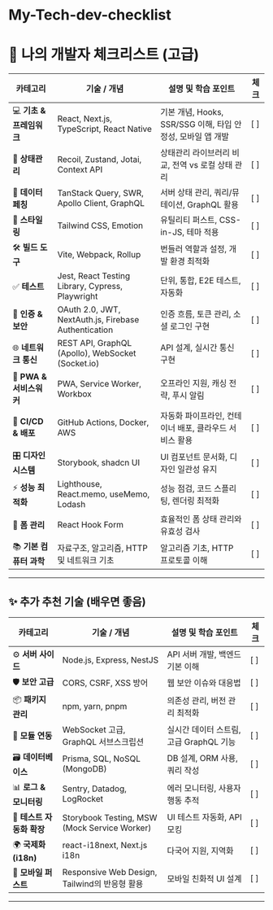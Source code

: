 # My-Tech-dev-checklist

# 🚀 나의 개발자 체크리스트 (고급)

| 카테고리           | 기술 / 개념                                                  | 설명 및 학습 포인트                                            | 체크 |
|--------------------|--------------------------------------------------------------|--------------------------------------------------------------|--------|
| 💻 **기초 & 프레임워크**   | React, Next.js, TypeScript, React Native                      | 기본 개념, Hooks, SSR/SSG 이해, 타입 안정성, 모바일 앱 개발           | [ ]   |
| 🧠 **상태관리**          | Recoil, Zustand, Jotai, Context API                           | 상태관리 라이브러리 비교, 전역 vs 로컬 상태 관리                  | [ ]   |
| 🔄 **데이터 페칭**         | TanStack Query, SWR, Apollo Client, GraphQL                   | 서버 상태 관리, 쿼리/뮤테이션, GraphQL 활용                      | [ ]   |
| 🎨 **스타일링**           | Tailwind CSS, Emotion                                         | 유틸리티 퍼스트, CSS-in-JS, 테마 적용                           | [ ]   |
| 🛠 **빌드 도구**           | Vite, Webpack, Rollup                                         | 번들러 역할과 설정, 개발 환경 최적화                            | [ ]   |
| ✅ **테스트**             | Jest, React Testing Library, Cypress, Playwright             | 단위, 통합, E2E 테스트, 자동화                                 | [ ]   |
| 🔐 **인증 & 보안**        | OAuth 2.0, JWT, NextAuth.js, Firebase Authentication          | 인증 흐름, 토큰 관리, 소셜 로그인 구현                          | [ ]   |
| 🌐 **네트워크 통신**       | REST API, GraphQL (Apollo), WebSocket (Socket.io)             | API 설계, 실시간 통신 구현                                     | [ ]   |
| 📱 **PWA & 서비스워커**    | PWA, Service Worker, Workbox                                  | 오프라인 지원, 캐싱 전략, 푸시 알림                            | [ ]   |
| 🚀 **CI/CD & 배포**        | GitHub Actions, Docker, AWS                                   | 자동화 파이프라인, 컨테이너 배포, 클라우드 서비스 활용           | [ ]   |
| 🎛 **디자인 시스템**       | Storybook, shadcn UI                                          | UI 컴포넌트 문서화, 디자인 일관성 유지                          | [ ]   |
| ⚡️ **성능 최적화**         | Lighthouse, React.memo, useMemo, Lodash                       | 성능 점검, 코드 스플리팅, 렌더링 최적화                        | [ ]   |
| 📝 **폼 관리**             | React Hook Form                                              | 효율적인 폼 상태 관리와 유효성 검사                            | [ ]   |
| 📚 **기본 컴퓨터 과학**     | 자료구조, 알고리즘, HTTP 및 네트워크 기초                      | 알고리즘 기초, HTTP 프로토콜 이해                              | [ ]   |

---

## ✨ 추가 추천 기술 (배우면 좋음)

| 카테고리           | 기술 / 개념                                                  | 설명 및 학습 포인트                                            | 체크 |
|--------------------|--------------------------------------------------------------|--------------------------------------------------------------|-------|
| ⚙️ **서버 사이드**       | Node.js, Express, NestJS                                     | API 서버 개발, 백엔드 기본 이해                                | [ ]   |
| 🛡 **보안 고급**         | CORS, CSRF, XSS 방어                                         | 웹 보안 이슈와 대응법                                          | [ ]   |
| 📦 **패키지 관리**        | npm, yarn, pnpm                                              | 의존성 관리, 버전 관리 최적화                                  | [ ]   |
| 🧩 **모듈 연동**          | WebSocket 고급, GraphQL 서브스크립션                         | 실시간 데이터 스트림, 고급 GraphQL 기능                         | [ ]   |
| 🗃 **데이터베이스**       | Prisma, SQL, NoSQL (MongoDB)                                 | DB 설계, ORM 사용, 쿼리 작성                                  | [ ]   |
| 📊 **로그 & 모니터링**     | Sentry, Datadog, LogRocket                                   | 에러 모니터링, 사용자 행동 추적                                | [ ]   |
| 🧪 **테스트 자동화 확장** | Storybook Testing, MSW (Mock Service Worker)                 | UI 테스트 자동화, API 모킹                                    | [ ]   |
| 🌍 **국제화 (i18n)**      | react-i18next, Next.js i18n                                  | 다국어 지원, 지역화                                           | [ ]   |
| 📱 **모바일 퍼스트**       | Responsive Web Design, Tailwind의 반응형 활용               | 모바일 친화적 UI 설계                                         | [ ]   |

---
